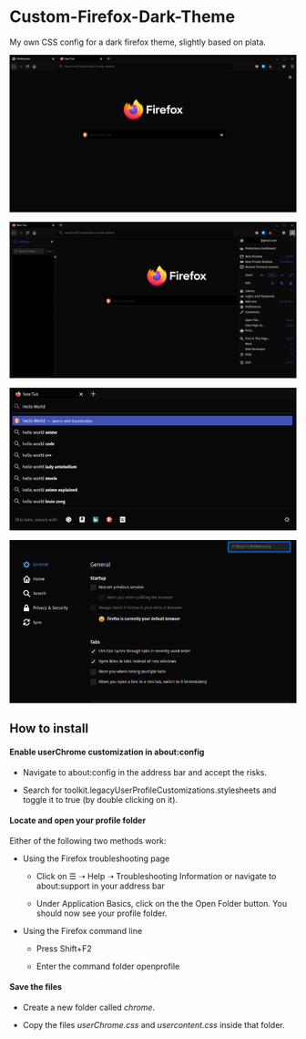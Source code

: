 # Custom-Firefox-Dark-Theme

My own CSS config for a dark firefox theme, slightly based on plata.

![](Pictures/Firefox1.png)

![](Pictures/Firefox2.png)

![](Pictures/Firefox3.png)

![](Pictures/Firefox4.png)

## How to install

#### Enable userChrome customization in about:config

- Navigate to about:config in the address bar and accept the risks.

- Search for toolkit.legacyUserProfileCustomizations.stylesheets and toggle it to true (by double clicking on it).

#### Locate and open your profile folder

Either of the following two methods work:

- Using the Firefox troubleshooting page
  
  - Click on ☰ ➝ Help ➝ Troubleshooting Information or navigate to about:support in your address bar
  
  - Under Application Basics, click on the the Open Folder button. You should now see your profile folder.

- Using the Firefox command line
  
  - Press Shift+F2
  
  - Enter the command folder openprofile

#### Save the files

- Create a new folder called _chrome_.

- Copy the files _userChrome.css_ and _usercontent.css_ inside that folder.
